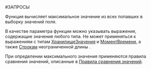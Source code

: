 #ЗАПРОСЫ 

Функция вычисляет максимальное значение из всех попавших в выборку значений поля.

В качестве параметра функции можно указывать выражения, содержащие значения любого типа. Не может применяться к выражениям с типам [ХранилищеЗначения](v8help://SyntaxHelperContext/objects/catalog63/ValueStorage.html) и [МоментВремени](v8help://SyntaxHelperContext/objects/catalog125/catalog177/PointInTime.html), а также [Строкам](v8help://SyntaxHelperLanguage/def_String) неограниченной длины .

При определении максимального значения применяются правила сравнения значений, описанные в [Правила сравнения значений](v8help://SyntaxHelperQueries/condition_expressions.html#CompareRules).